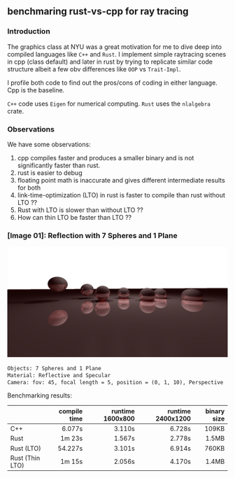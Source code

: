 ## benchmaring rust-vs-cpp for ray tracing

### Introduction
The graphics class at NYU was a great motivation for me to dive deep into compiled languages like `C++` and `Rust`. I implement simple raytracing scenes in cpp (class default) and later in rust by trying to replicate similar code structure albeit a few obv differences like `OOP` vs `Trait-Impl`. 

I profile both code to find out the pros/cons of coding in either language. Cpp is the baseline.


`C++` code uses `Eigen` for numerical computing. `Rust` uses the `nlalgebra` crate. 

### Observations
We have some observations:
1. cpp compiles faster and produces a smaller binary and is not significantly faster than rust.
2. rust is easier to debug
3. floating point math is inaccurate and gives different intermediate results for both
4. link-time-optimization (LTO) in rust is faster to compile than rust without LTO ??
5. Rust with LTO is slower than without LTO ??
6. How can thin LTO be faster than LTO ??

### [Image 01]: Reflection with 7 Spheres and 1 Plane
<img src="./scene.png">

```
Objects: 7 Spheres and 1 Plane
Material: Reflective and Specular
Camera: fov: 45, focal length = 5, position = (0, 1, 10), Perspective
```


Benchmarking results:

|      | compile time | runtime 1600x800 | runtime 2400x1200 | binary size |
| :--- | ---:        | ---:              | ---:               | ---:        |
| C++  | 6.077s      | 3.110s            | 6.728s             | 109KB       |
| Rust | 1m 23s      | 1.567s            | 2.778s             | 1.5MB       |
| Rust (LTO) | 54.227s | 3.101s            | 6.914s             | 760KB       |
| Rust (Thin LTO) | 1m 15s | 2.056s            | 4.170s             | 1.4MB       |

